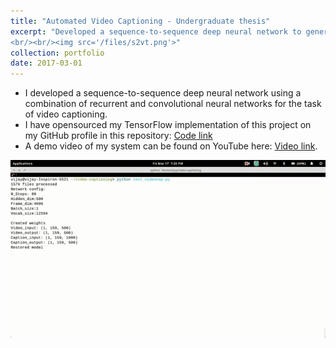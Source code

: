 ```yaml
---
title: "Automated Video Captioning - Undergraduate thesis"
excerpt: "Developed a sequence-to-sequence deep neural network to generate natural language captions describing input videos.
<br/><br/><img src='/files/s2vt.png'>"
collection: portfolio
date: 2017-03-01
---
```


* I developed a sequence-to-sequence deep neural network using a combination of recurrent and convolutional neural networks for the task of video captioning.
* I have opensourced my TensorFlow implementation of this project on my GitHub profile in this repository: [Code link](https://github.com/vijayvee/video-captioning)
* A demo video of my system can be found on YouTube here: [Video link](https://www.youtube.com/watch?v=tmLzgFdI7Xg).

![Alt text](/files/s2vt.gif)
